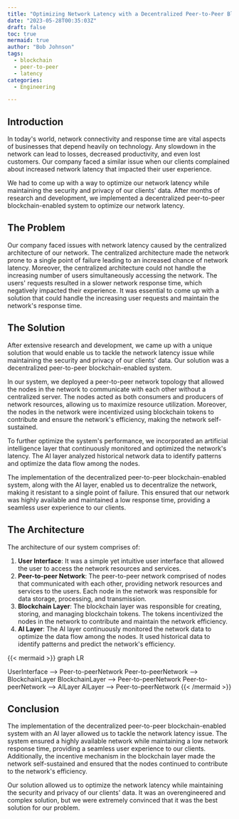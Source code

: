 ```yaml
---
title: "Optimizing Network Latency with a Decentralized Peer-to-Peer Blockchain-Enabled System"
date: "2023-05-28T00:35:03Z"
draft: false
toc: true
mermaid: true
author: "Bob Johnson"
tags:
  - blockchain
  - peer-to-peer
  - latency
categories:
  - Engineering

---
```


## Introduction

In today's world, network connectivity and response time are vital aspects of businesses that depend heavily on technology. Any slowdown in the network can lead to losses, decreased productivity, and even lost customers. Our company faced a similar issue when our clients complained about increased network latency that impacted their user experience.

We had to come up with a way to optimize our network latency while maintaining the security and privacy of our clients' data. After months of research and development, we implemented a decentralized peer-to-peer blockchain-enabled system to optimize our network latency.

## The Problem

Our company faced issues with network latency caused by the centralized architecture of our network. The centralized architecture made the network prone to a single point of failure leading to an increased chance of network latency. Moreover, the centralized architecture could not handle the increasing number of users simultaneously accessing the network. The users' requests resulted in a slower network response time, which negatively impacted their experience. It was essential to come up with a solution that could handle the increasing user requests and maintain the network's response time.

## The Solution

After extensive research and development, we came up with a unique solution that would enable us to tackle the network latency issue while maintaining the security and privacy of our clients' data. Our solution was a decentralized peer-to-peer blockchain-enabled system.

In our system, we deployed a peer-to-peer network topology that allowed the nodes in the network to communicate with each other without a centralized server. The nodes acted as both consumers and producers of network resources, allowing us to maximize resource utilization. Moreover, the nodes in the network were incentivized using blockchain tokens to contribute and ensure the network's efficiency, making the network self-sustained.

To further optimize the system's performance, we incorporated an artificial intelligence layer that continuously monitored and optimized the network's latency. The AI layer analyzed historical network data to identify patterns and optimize the data flow among the nodes.

The implementation of the decentralized peer-to-peer blockchain-enabled system, along with the AI layer, enabled us to decentralize the network, making it resistant to a single point of failure. This ensured that our network was highly available and maintained a low response time, providing a seamless user experience to our clients.


## The Architecture

The architecture of our system comprises of:

1. **User Interface**: It was a simple yet intuitive user interface that allowed the user to access the network resources and services.
2. **Peer-to-peer Network**: The peer-to-peer network comprised of nodes that communicated with each other, providing network resources and services to the users. Each node in the network was responsible for data storage, processing, and transmission.
3. **Blockchain Layer**: The blockchain layer was responsible for creating, storing, and managing blockchain tokens. The tokens incentivized the nodes in the network to contribute and maintain the network efficiency.
4. **AI Layer**: The AI layer continuously monitored the network data to optimize the data flow among the nodes. It used historical data to identify patterns and predict the network's efficiency.

{{< mermaid >}}
graph LR

UserInterface --> Peer-to-peerNetwork
Peer-to-peerNetwork --> BlockchainLayer
BlockchainLayer --> Peer-to-peerNetwork
Peer-to-peerNetwork --> AILayer
AILayer --> Peer-to-peerNetwork
{{< /mermaid >}}

## Conclusion

The implementation of the decentralized peer-to-peer blockchain-enabled system with an AI layer allowed us to tackle the network latency issue. The system ensured a highly available network while maintaining a low network response time, providing a seamless user experience to our clients. Additionally, the incentive mechanism in the blockchain layer made the network self-sustained and ensured that the nodes continued to contribute to the network's efficiency.

Our solution allowed us to optimize the network latency while maintaining the security and privacy of our clients' data. It was an overengineered and complex solution, but we were extremely convinced that it was the best solution for our problem.
